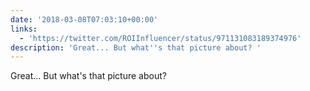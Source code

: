 ```yaml
---
date: '2018-03-08T07:03:10+00:00'
links:
  - 'https://twitter.com/ROIInfluencer/status/971131083189374976'
description: 'Great... But what''s that picture about? '
---
```

Great... But what's that picture about? 
